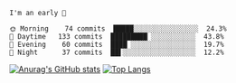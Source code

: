 <!--START_SECTION:productive-box-in-readme-->
```text
I'm an early 🐥

🌞 Morning    74 commits  █████░░░░░░░░░░░░░░░░  24.3%
🌆 Daytime   133 commits  █████████▏░░░░░░░░░░░  43.8%
🌃 Evening    60 commits  ████▏░░░░░░░░░░░░░░░░  19.7%
🌚 Night      37 commits  ██▌░░░░░░░░░░░░░░░░░░  12.2%
```
<!--END_SECTION:productive-box-in-readme-->
[![Anurag's GitHub stats](https://github-readme-stats.vercel.app/api?username=tykeaboyloy&count_private=true&theme=vue-light&show_icons=true)](https://github.com/anuraghazra/github-readme-stats)
[![Top Langs](https://github-readme-stats.vercel.app/api/top-langs/?username=tykeaboyloy&layout=compact&theme=vue-light&langs_count=8)](https://github.com/anuraghazra/github-readme-stats)
